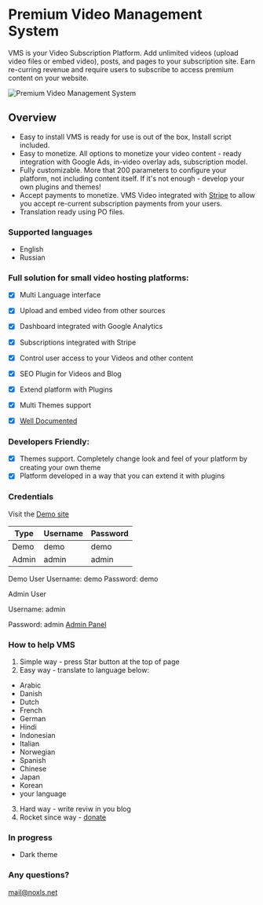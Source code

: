 # Premium Video Management System
VMS is your Video Subscription Platform. Add unlimited videos (upload video files or embed video), posts, and pages to your subscription site. Earn re-curring revenue and require users to subscribe to access premium content on your website.

![Premium Video Management System](https://demo.noxls.net/vms/documentation/images/main_750.png "Premium Video Management System")


## Overview
* Easy to install
VMS is ready for use is out of the box, Install script included.
* Easy to monetize.
All options to monetize your video content - ready integration with Google Ads, in-video overlay ads, subscription model.
* ​Fully customizable.
More that 200 parameters to configure your platform, not including content itself. If it's not enough - develop your own plugins and themes!
* Accept payments to monetize.
VMS Video integrated with [Stripe](https://stripe.com/) to allow you accept re-current subscription payments from your users.
* Translation ready using PO files.

### Supported languages
* English
* Russian

### Full solution for small video hosting platforms:
- [x] Multi Language interface
- [x] Upload and embed video from other sources
- [x] Dashboard integrated with Google Analytics
- [x] Subscriptions integrated with Stripe
- [x] Control user access to your Videos and other content
- [x] SEO Plugin for Videos and Blog
- [x] Extend platform with Plugins
- [x] Multi Themes support
- [x] [Well Documented](https://demo.noxls.net/vms/documentation)


### Developers Friendly:
- [x] Themes support. Completely change look and feel of your platform by creating your own theme
- [x] Platform developed in a way that you can extend it with plugins

### Credentials

Visit the [Demo site](http://vms-light-demo.noxls.net/?source=github)

Type | Username | Password
--- | --- | ---
Demo | demo | demo
Admin | admin | admin

Demo User
Username: demo
Password: demo

Admin User

Username: admin

Password: admin
[Admin Panel](http://vms-light-demo.noxls.net/login?source=github)

### How to help VMS
1. Simple way - press Star button at the top of page
2. Easy way - translate to language below:
* Arabic
* Danish
* Dutch
* French
* German
* Hindi
* Indonesian
* Italian
* Norwegian
* Spanish
* Сhinese
* Japan
* Korean
* your language
3. Hard way - write reviw in you blog
4. Rocket since way - [donate](https://noxls.net/send-money)

### In progress
* Dark theme

### Any questions?
mail@noxls.net
